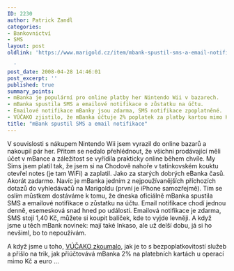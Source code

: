```yaml
---
ID: 2230
author: Patrick Zandl
categories:
- Bankovnictví
- SMS
layout: post
oldlink: 'https://www.marigold.cz/item/mbank-spustil-sms-a-email-notifikace

  '
post_date: 2008-04-28 14:46:01
post_excerpt: ''
published: true
summary_points:
- mBanka je populární pro online platby her Nintendo Wii v bazarech.
- mBanka spustila SMS a emailové notifikace o zůstatku na účtu.
- Emailové notifikace mBanky jsou zdarma, SMS notifikace zpoplatněné.
- VÚČAKO zjistilo, že mBanka účtuje 2% poplatek za platby kartou mimo Kč a euro.
title: "mBank spustil SMS a email notifikace"
---
```


V souvislosti s nákupem Nintendo Wii jsem vyrazil do online bazarů a nakoupil pár her. Přitom se nedalo přehlédnout, že všichni prodávající měli účet v mBance a záležitost se vyřídila prakticky online během chvíle. My Sims jsem platil tak, že jsem si na Chodově nahoře v tatínkovském kouktu otevřel notes (je tam WiFi) a zaplatil. Jako za starých dobrých eBanka časů. Akorát zadarmo. Navíc je mBanka jedním z nejpoužívanějších příchozích dotazů do vyhledávačů na Marigoldu (první je iPhone samozřejmě). Tím se oslím můstkem dostáváme k tomu, že dneska oficiálně mBanka spustila SMS a emailové notifikace o zůstatku na účtu. Email notifikace chodí jednou denně, esemesková snad hned po události. Emailová notifikace je zdarma, SMS stojí 1,40 Kč, můžete si koupit balíček, kde to vyjde levněji. A když jsme u těch mBank novinek: mají také Inkaso, ale už delší dobu, já si ho nevšiml, bo to nepoužívám. 

A když jsme u toho, <a href="http://vucako.bloguje.cz/682500-dvouprocentni-poplatek-za-transakce-kartou-bezpoplatkove-mbank.php">VÚČAKO zkoumalo</a>, jak je to s bezpoplatkovitostí služeb a přišlo na trik, jak přiúčtovává mBanka 2% na platebních kartách u operací mimo Kč a euro ...
